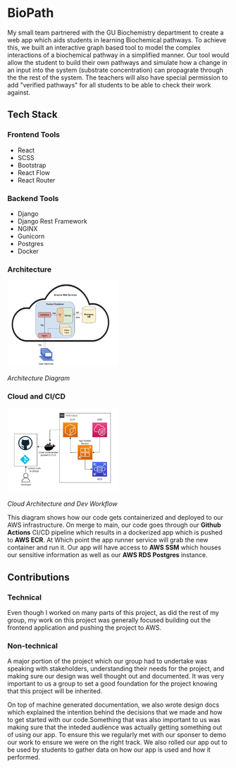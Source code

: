 
# BioPath

My small team partnered with the GU Biochemistry department to create a web app which aids students in learning Biochemical pathways. 
To achieve this, we built an interactive graph based tool to model the complex interactions of a biochemical pathway in a simplified manner.
Our tool would allow the student to build their own pathways and simulate how a change in an input into the system (substrate concentration) can propagrate through the the rest of the system.
The teachers will also have special permission to add "verified pathways" for all students to be able to check their work against.
        

## Tech Stack
### Frontend Tools
- React
- SCSS
- Bootstrap
- React Flow 
- React Router

### Backend Tools
- Django
- Django Rest Framework
- NGINX 
- Gunicorn 
- Postgres 
- Docker

### Architecture

<img alt="biopath architecture" src="biopath-architecture.png" width="50%">

<i>Architecture Diagram</i>

### Cloud and CI/CD

<img alt="Biopath dev workflow" src="biopath-dev-workflow.png" width="50%">

<i>Cloud Architecture and Dev Workflow</i>

This diagram shows how our code gets containerized and deployed to our AWS infrastructure. 
On merge to main, our code goes through our <b>Github Actions</b> CI/CD pipeline which results in a dockerized app which is pushed to <b>AWS ECR</b>. 
At Which point the app runner service will grab the new container and run it.
Our app will have access to <b>AWS SSM</b> which houses our sensitive information as well as our <b>AWS RDS Postgres</b> instance.

## Contributions
### Technical
Even though I worked on many parts of this project, as did the rest of my group, my work on this project was generally focused building out the frontend application and pushing the project to AWS.

### Non-technical
A major portion of the project which our group had to undertake was speaking with stakeholders, understanding their needs for the project, and making sure our design was well thought out and documented. It was very important to us a group to set a good foundation for the project knowing that this project will be inherited.

On top of machine generated documentation, we also wrote design docs which explained the intention behind the decisions that we made and how to get started with our code.Something that was also important to us was making sure that the inteded audience was actually getting something out of using our app.
To ensure this we regularly met with our sponser to demo our work to ensure we were on the right track.
We also rolled our app out to be used by students to gather data on how our app is used and how it performed.
            
